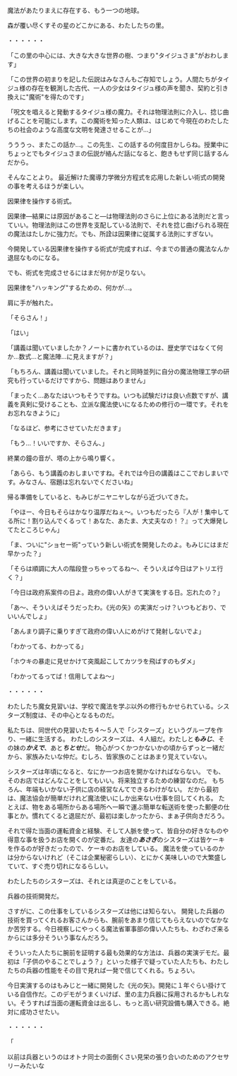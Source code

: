 
魔法があたりまえに存在する、もう一つの地球。

森が覆い尽くすその星のどこかにある、わたしたちの里。


・・・・・・


「この里の中心には、大きな大きな世界の樹、つまり"タイジュさま"がおわします」


「この世界の初まりを記した伝説はみなさんもご存知でしょう。人間たちがタイジュ様の存在を観測した古代、一人の少女はタイジュ様の声を聞き、契約と引き換えに"魔術"を得たのです」

「呪文を唱えると発動するタイジュ様の魔力。それは物理法則に介入し、捻じ曲げることを可能にします。この魔術を知った人類は、はじめて今現在のわたしたちの社会のような高度な文明を発達させることが…」

うううっ、またこの話か…。この先生、この話するの何度目かしらね。授業中にちょっとでもタイジュさまの伝説が絡んだ話になると、飽きもせず同じ話するんだから。

そんなことより。
最近解けた魔導力学微分方程式を応用した新しい術式の開発の事を考えるほうが楽しい。

因果律を操作する術式。

因果律―結果には原因があること―は物理法則のさらに上位にある法則だと言っていい。物理法則はこの世界を支配している法則で、それを捻じ曲げられる現在の魔法はたしかに強力だ。でも、所詮は因果律に従属する法則にすぎない。

今開発している因果律を操作する術式が完成すれば、今までの普通の魔法なんか退屈なものになる。

でも、術式を完成させるにはまだ何かが足りない。

因果律を"ハッキング"するための、何かが…。


肩に手が触れた。


「そらさん！」

「はい」


「講義は聞いていましたか？ノートに書かれているのは、歴史学ではなくて何か…数式…と魔法陣…に見えますが？」


「もちろん、講義は聞いていました。それと同時並列に自分の魔法物理工学の研究も行っているだけですから、問題はありません」


「まったく…あなたはいつもそうですね。いつも試験だけは良い点数ですが、講義を真剣に受けることも、立派な魔法使いになるための修行の一環です。それをお忘れなきように」


「なるほど、参考にさせていただきます」

「もう…！いいですか、そらさん、」

終業の鐘の音が、塔の上から鳴り響く。


「あらら、もう講義のおしまいですね。それでは今日の講義はここでおしまいです。みなさん、宿題は忘れないでくださいね」

帰る準備をしていると、もみじがニヤニヤしながら近づいてきた。

「やほー、今日もそらはかなり温厚だねぇ〜。いつもだったら『人が！集中してる所に！割り込んでくるって！あなた、あたま、大丈夫なの！？』って大爆発してたところじゃん」

「ま、ついに"ショセー術"っていう新しい術式を開発したのよ。もみじにはまだ早かった？」

「そらは順調に大人の階段登っちゃってるね～、そういえば今日はアトリエ行く？」

「今日は政府系案件の日よ。政府の偉い人がきて実演をする日。忘れたの？」

「あ～、そういえばそうだったわ。《光の矢》の実演だっけ？いつもどおり、でいいんでしょ」

「あんまり調子に乗りすぎて政府の偉い人にめがけて発射しないでよ」

「わかってる、わかってる」

「ホウキの暴走に見せかけて突風起こしてカツラを飛ばすのもダメ」

「わかってるってば！信用してよね～」

<!---
 うーん以下で説明文が続くのがきもい
 できるだけ場面で、ストーリーで、なんとなく説明していきたい。
-->

・・・・・・

わたしたち魔女見習いは、学校で魔法を学ぶ以外の修行もかせられている。シスターズ制度は、その中心となるものだ。

私たちは、同世代の見習いたち４～５人で「シスターズ」というグループを作り、一緒に生活する。
わたしのシスターズは、４人組だ。わたしと***もみじ***、その妹の***かえで***、あと***ちとせ***だ。
物心がつくかつかないかの頃からずっと一緒だから、家族みたいな仲だ。むしろ、皆家族のことはあまり覚えていない。

シスターズは年頃になると、なにか一つお店を開かなければならない。
でも、そのお店ではどんなことをしてもいい。将来独立するための練習なのだ。
もちろん、年端もいかない子供に店の経営なんてできるわけがない。
だから最初は、魔法協会が簡単だけれど魔法使いにしか出来ない仕事を回してくれる。
たとえば、物をある場所からある場所へ一瞬で運ぶ簡単な転送術を使った郵便の仕事とか。慣れてくると退屈だが、最初は楽しかったから、まぁ子供向きだろう。

それで得た当面の運転資金と経験、そして人脈を使って、皆自分の好きなものや得意な事を扱うお店を開くのが定番だ。
友達の***あさぎ***のシスターズは皆ケーキを作るのが好きだったので、ケーキのお店をしている。
魔法を使っているのかは分からないけれど（そこは企業秘密らしい）、とにかく美味しいので大繁盛していて、すぐ売り切れになるらしい。

わたしたちのシスターズは、それとは真逆のことをしている。

兵器の技術開発だ。

さすがに、この仕事をしているシスターズは他には知らない。 開発した兵器の技術を買ってくれるお客さんからも、腕前をあまり信じてもらえないのでなかなか苦労する。今日視察しにやっくる魔法省軍事部の偉い人たちも、わざわざ来るからには多分そういう事なんだろう。

そういった人たちに腕前を証明する最も効果的な方法は、兵器の実演デモだ。最初は「子供のやることでしょう？」といった様子で疑っていた人たちも、わたしたちの兵器の性能をその目で見れば一発で信じてくれる。ちょろい。

今日実演するのはもみじと一緒に開発した《光の矢》。開発に１年ぐらい掛けている自信作だ。このデモがうまくいけば、里の主力兵器に採用されるかもしれない。そうすれば当面の運転資金は出るし、もっと高い研究設備も購入できる。絶対に成功させたい。

・・・・・・

「


以前は兵器というのはオトナ同士の面倒くさい見栄の張り合いのためのアクセサリーみたいな

